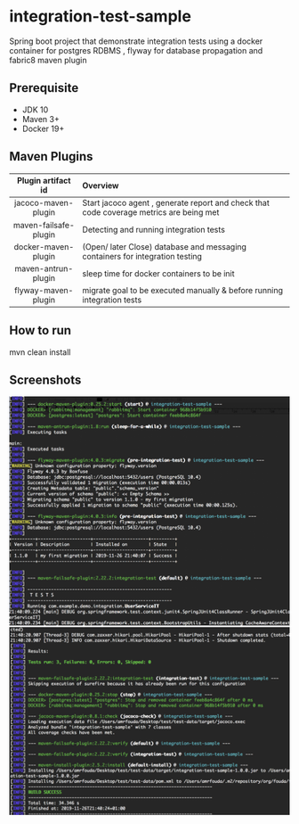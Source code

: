 # integration-test-sample
Spring boot project that demonstrate integration tests using a docker container for postgres RDBMS , flyway for database propagation and fabric8 maven plugin

## Prerequisite
* JDK 10
* Maven 3+
* Docker 19+

## Maven Plugins
| Plugin artifact id| Overview |
| :-------------: |:-------------|
| jacoco-maven-plugin |Start jacoco agent , generate report and check that code coverage metrics are being met|
| maven-failsafe-plugin | Detecting and running integration tests|
| docker-maven-plugin | (Open/ later Close) database and messaging containers for integration testing|
| maven-antrun-plugin | sleep time for docker containers to be init|
| flyway-maven-plugin | migrate goal to be executed manually & before running integration tests|

## How to run
mvn clean install

## Screenshots
![alt text](https://github.com/amr-fouda/integration-test-sample/blob/master/1_StartingContainers.png)
![alt text](https://github.com/amr-fouda/integration-test-sample/blob/master/2_StoppingContainers.png)
